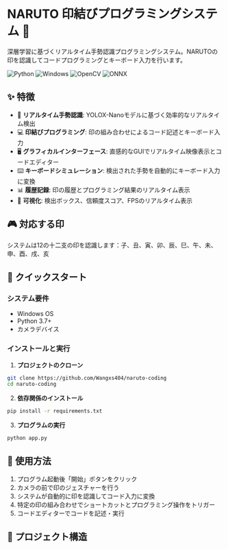 # NARUTO 印結びプログラミングシステム 🥷

深層学習に基づくリアルタイム手勢認識プログラミングシステム。NARUTOの印を認識してコードプログラミングとキーボード入力を行います。

![Python](https://img.shields.io/badge/Python-3.7+-blue.svg)
![Windows](https://img.shields.io/badge/Platform-Windows-blue.svg)
![OpenCV](https://img.shields.io/badge/OpenCV-4.0+-green.svg)
![ONNX](https://img.shields.io/badge/ONNX-Runtime-orange.svg)

## ✨ 特徴

- 🎯 **リアルタイム手勢認識**: YOLOX-Nanoモデルに基づく効率的なリアルタイム検出
- 💻 **印結びプログラミング**: 印の組み合わせによるコード記述とキーボード入力
- 🖥️ **グラフィカルインターフェース**: 直感的なGUIでリアルタイム映像表示とコードエディター
- ⌨️ **キーボードシミュレーション**: 検出された手勢を自動的にキーボード入力に変換
- 📊 **履歴記録**: 印の履歴とプログラミング結果のリアルタイム表示
- 🎨 **可視化**: 検出ボックス、信頼度スコア、FPSのリアルタイム表示

## 🎮 対応する印

システムは12の十二支の印を認識します：子、丑、寅、卯、辰、巳、午、未、申、酉、戌、亥

## 🚀 クイックスタート

### システム要件

- Windows OS
- Python 3.7+
- カメラデバイス

### インストールと実行

1. **プロジェクトのクローン**
```bash
git clone https://github.com/Wangxs404/naruto-coding
cd naruto-coding
```

2. **依存関係のインストール**
```bash
pip install -r requirements.txt
```

3. **プログラムの実行**
```bash
python app.py
```

## 🎯 使用方法

1. プログラム起動後「開始」ボタンをクリック
2. カメラの前で印のジェスチャーを行う
3. システムが自動的に印を認識してコード入力に変換
4. 特定の印の組み合わせでショートカットとプログラミング操作をトリガー
5. コードエディターでコードを記述・実行

## 📁 プロジェクト構造